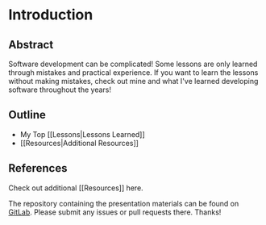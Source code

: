 # Introduction

## Abstract

Software development can be complicated! Some lessons are only learned through mistakes and practical experience. If you want to learn the lessons without making mistakes, check out mine and what I've learned developing software throughout the years!

## Outline

- My Top [[Lessons|Lessons Learned]]
- [[Resources|Additional Resources]]

## References

Check out additional [[Resources]] here.

The repository containing the presentation materials can be found on [GitLab](https://github.com/lrzmroczek/software-development). Please submit any issues or pull requests there. Thanks!